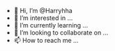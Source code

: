- 👋 Hi, I’m @Harryhha
- 👀 I’m interested in ...
- 🌱 I’m currently learning ...
- 💞️ I’m looking to collaborate on ...
- 📫 How to reach me ...

<!---
Harryhha/Harryhha is a ✨ special ✨ repository because its `README.md` (this file) appears on your GitHub profile.
You can click the Preview link to take a look at your changes.
--->

